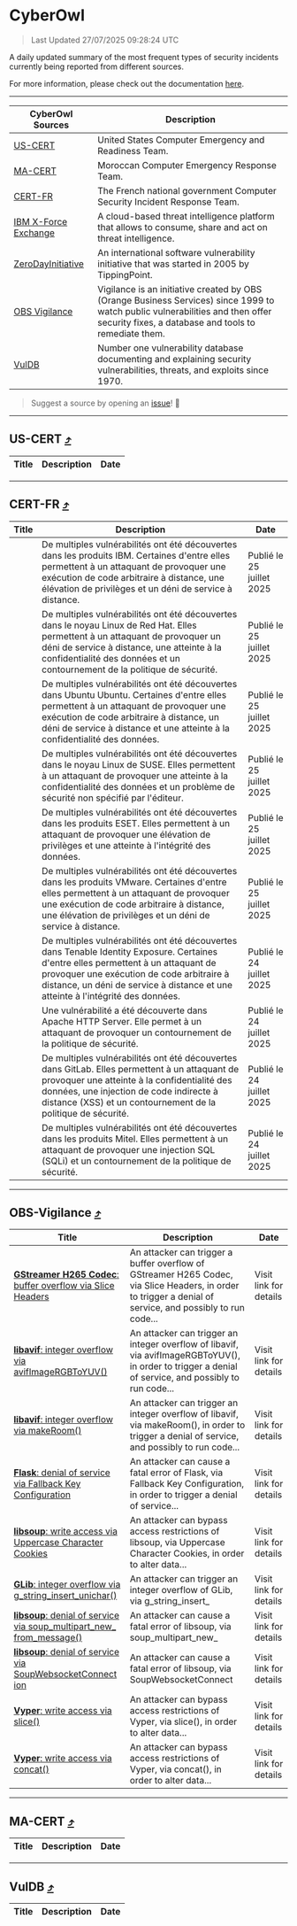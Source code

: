 
 <div id='top'></div>

# CyberOwl

 > Last Updated 27/07/2025 09:28:24 UTC
 
 A daily updated summary of the most frequent types of security incidents currently being reported from different sources.
 
 For more information, please check out the documentation [here](./docs/README.md).
 
 ---
 |CyberOwl Sources|Description|
 |---|---|
 |[US-CERT](#us-cert-arrow_heading_up)|United States Computer Emergency and Readiness Team.|
 |[MA-CERT](#ma-cert-arrow_heading_up)|Moroccan Computer Emergency Response Team.|
 |[CERT-FR](#cert-fr-arrow_heading_up)|The French national government Computer Security Incident Response Team.|
 |[IBM X-Force Exchange](#ibmcloud-arrow_heading_up)|A cloud-based threat intelligence platform that allows to consume, share and act on threat intelligence.|
 |[ZeroDayInitiative](#zerodayinitiative-arrow_heading_up)|An international software vulnerability initiative that was started in 2005 by TippingPoint.|
 |[OBS Vigilance](#obs-vigilance-arrow_heading_up)|Vigilance is an initiative created by OBS (Orange Business Services) since 1999 to watch public vulnerabilities and then offer security fixes, a database and tools to remediate them.|
 |[VulDB](#vuldb-arrow_heading_up)|Number one vulnerability database documenting and explaining security vulnerabilities, threats, and exploits since 1970.|
 
 > Suggest a source by opening an [issue](https://github.com/karimhabush/cyberowl/issues)! :raised_hands:
 ---

## US-CERT [:arrow_heading_up:](#cyberowl)

 |Title|Description|Date|
 |---|---|---|
 
 ---

## CERT-FR [:arrow_heading_up:](#cyberowl)

 |Title|Description|Date|
 |---|---|---|
 |[](https://www.cert.ssi.gouv.fr/avis/CERTFR-2025-AVI-0627/)|De multiples vulnérabilités ont été découvertes dans les produits IBM. Certaines d'entre elles permettent à un attaquant de provoquer une exécution de code arbitraire à distance, une élévation de privilèges et un déni de service à distance.|Publié le 25 juillet 2025|
 |[](https://www.cert.ssi.gouv.fr/avis/CERTFR-2025-AVI-0626/)|De multiples vulnérabilités ont été découvertes dans le noyau Linux de Red Hat. Elles permettent à un attaquant de provoquer un déni de service à distance, une atteinte à la confidentialité des données et un contournement de la politique de sécurité.|Publié le 25 juillet 2025|
 |[](https://www.cert.ssi.gouv.fr/avis/CERTFR-2025-AVI-0625/)|De multiples vulnérabilités ont été découvertes dans Ubuntu Ubuntu. Certaines d'entre elles permettent à un attaquant de provoquer une exécution de code arbitraire à distance, un déni de service à distance et une atteinte à la confidentialité des données.|Publié le 25 juillet 2025|
 |[](https://www.cert.ssi.gouv.fr/avis/CERTFR-2025-AVI-0624/)|De multiples vulnérabilités ont été découvertes dans le noyau Linux de SUSE. Elles permettent à un attaquant de provoquer une atteinte à la confidentialité des données et un problème de sécurité non spécifié par l'éditeur.|Publié le 25 juillet 2025|
 |[](https://www.cert.ssi.gouv.fr/avis/CERTFR-2025-AVI-0623/)|De multiples vulnérabilités ont été découvertes dans les produits ESET. Elles permettent à un attaquant de provoquer une élévation de privilèges et une atteinte à l'intégrité des données.|Publié le 25 juillet 2025|
 |[](https://www.cert.ssi.gouv.fr/avis/CERTFR-2025-AVI-0622/)|De multiples vulnérabilités ont été découvertes dans les produits VMware. Certaines d'entre elles permettent à un attaquant de provoquer une exécution de code arbitraire à distance, une élévation de privilèges et un déni de service à distance.|Publié le 25 juillet 2025|
 |[](https://www.cert.ssi.gouv.fr/avis/CERTFR-2025-AVI-0621/)|De multiples vulnérabilités ont été découvertes dans Tenable Identity Exposure. Certaines d'entre elles permettent à un attaquant de provoquer une exécution de code arbitraire à distance, un déni de service à distance et une atteinte à l'intégrité des données.|Publié le 24 juillet 2025|
 |[](https://www.cert.ssi.gouv.fr/avis/CERTFR-2025-AVI-0620/)|Une vulnérabilité a été découverte dans Apache HTTP Server. Elle permet à un attaquant de provoquer un contournement de la politique de sécurité.|Publié le 24 juillet 2025|
 |[](https://www.cert.ssi.gouv.fr/avis/CERTFR-2025-AVI-0619/)|De multiples vulnérabilités ont été découvertes dans GitLab. Elles permettent à un attaquant de provoquer une atteinte à la confidentialité des données, une injection de code indirecte à distance (XSS) et un contournement de la politique de sécurité.|Publié le 24 juillet 2025|
 |[](https://www.cert.ssi.gouv.fr/avis/CERTFR-2025-AVI-0618/)|De multiples vulnérabilités ont été découvertes dans les produits Mitel. Elles permettent à un attaquant de provoquer une injection SQL (SQLi) et un contournement de la politique de sécurité.|Publié le 24 juillet 2025|
 
 ---

## OBS-Vigilance [:arrow_heading_up:](#cyberowl)

 |Title|Description|Date|
 |---|---|---|
 |[<a href="https://vigilance.fr/vulnerability/GStreamer-H265-Codec-buffer-overflow-via-Slice-Headers-47273" class="noirorange"><b>GStreamer H265 Codec</b>: buffer overflow via Slice Headers</a>](https://vigilance.fr/vulnerability/GStreamer-H265-Codec-buffer-overflow-via-Slice-Headers-47273)|An attacker can trigger a buffer overflow of GStreamer H265 Codec, via Slice Headers, in order to trigger a denial of service, and possibly to run code...|Visit link for details|
 |[<a href="https://vigilance.fr/vulnerability/libavif-integer-overflow-via-avifImageRGBToYUV-47272" class="noirorange"><b>libavif</b>: integer overflow via avifImageRGBToYUV()</a>](https://vigilance.fr/vulnerability/libavif-integer-overflow-via-avifImageRGBToYUV-47272)|An attacker can trigger an integer overflow of libavif, via avifImageRGBToYUV(), in order to trigger a denial of service, and possibly to run code...|Visit link for details|
 |[<a href="https://vigilance.fr/vulnerability/libavif-integer-overflow-via-makeRoom-47271" class="noirorange"><b>libavif</b>: integer overflow via makeRoom()</a>](https://vigilance.fr/vulnerability/libavif-integer-overflow-via-makeRoom-47271)|An attacker can trigger an integer overflow of libavif, via makeRoom(), in order to trigger a denial of service, and possibly to run code...|Visit link for details|
 |[<a href="https://vigilance.fr/vulnerability/Flask-denial-of-service-via-Fallback-Key-Configuration-47269" class="noirorange"><b>Flask</b>: denial of service via Fallback Key Configuration</a>](https://vigilance.fr/vulnerability/Flask-denial-of-service-via-Fallback-Key-Configuration-47269)|An attacker can cause a fatal error of Flask, via Fallback Key Configuration, in order to trigger a denial of service...|Visit link for details|
 |[<a href="https://vigilance.fr/vulnerability/libsoup-write-access-via-Uppercase-Character-Cookies-47268" class="noirorange"><b>libsoup</b>: write access via Uppercase Character Cookies</a>](https://vigilance.fr/vulnerability/libsoup-write-access-via-Uppercase-Character-Cookies-47268)|An attacker can bypass access restrictions of libsoup, via Uppercase Character Cookies, in order to alter data...|Visit link for details|
 |[<a href="https://vigilance.fr/vulnerability/GLib-integer-overflow-via-g-string-insert-unichar-47266" class="noirorange"><b>GLib</b>: integer overflow via g_string_insert_<wbr>unichar()</wbr></a>](https://vigilance.fr/vulnerability/GLib-integer-overflow-via-g-string-insert-unichar-47266)|An attacker can trigger an integer overflow of GLib, via g_string_insert_|Visit link for details|
 |[<a href="https://vigilance.fr/vulnerability/libsoup-denial-of-service-via-soup-multipart-new-from-message-47265" class="noirorange"><b>libsoup</b>: denial of service via soup_multipart_new_<wbr>from_message()</wbr></a>](https://vigilance.fr/vulnerability/libsoup-denial-of-service-via-soup-multipart-new-from-message-47265)|An attacker can cause a fatal error of libsoup, via soup_multipart_new_|Visit link for details|
 |[<a href="https://vigilance.fr/vulnerability/libsoup-denial-of-service-via-SoupWebsocketConnection-47264" class="noirorange"><b>libsoup</b>: denial of service via SoupWebsocketConnect<wbr>ion</wbr></a>](https://vigilance.fr/vulnerability/libsoup-denial-of-service-via-SoupWebsocketConnection-47264)|An attacker can cause a fatal error of libsoup, via SoupWebsocketConnect|Visit link for details|
 |[<a href="https://vigilance.fr/vulnerability/Vyper-write-access-via-slice-47262" class="noirorange"><b>Vyper</b>: write access via slice()</a>](https://vigilance.fr/vulnerability/Vyper-write-access-via-slice-47262)|An attacker can bypass access restrictions of Vyper, via slice(), in order to alter data...|Visit link for details|
 |[<a href="https://vigilance.fr/vulnerability/Vyper-write-access-via-concat-47263" class="noirorange"><b>Vyper</b>: write access via concat()</a>](https://vigilance.fr/vulnerability/Vyper-write-access-via-concat-47263)|An attacker can bypass access restrictions of Vyper, via concat(), in order to alter data...|Visit link for details|
 
 ---

## MA-CERT [:arrow_heading_up:](#cyberowl)

 |Title|Description|Date|
 |---|---|---|
 
 ---

## VulDB [:arrow_heading_up:](#cyberowl)

 |Title|Description|Date|
 |---|---|---|
 